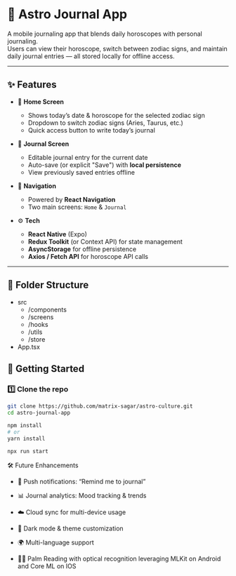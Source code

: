 # 🌌 Astro Journal App

A mobile journaling app that blends daily horoscopes with personal journaling.  
Users can view their horoscope, switch between zodiac signs, and maintain daily journal entries — all stored locally for offline access.

---

## ✨ Features
- 📅 **Home Screen**
  - Shows today’s date & horoscope for the selected zodiac sign  
  - Dropdown to switch zodiac signs (Aries, Taurus, etc.)  
  - Quick access button to write today’s journal  

- 📝 **Journal Screen**
  - Editable journal entry for the current date  
  - Auto-save (or explicit "Save") with **local persistence**  
  - View previously saved entries offline  

- 🔀 **Navigation**
  - Powered by **React Navigation**  
  - Two main screens: `Home` & `Journal`  

- ⚙️ **Tech**
  - **React Native** (Expo)  
  - **Redux Toolkit** (or Context API) for state management  
  - **AsyncStorage** for offline persistence  
  - **Axios / Fetch API** for horoscope API calls  

---

## 📂 Folder Structure
- src
  -  /components 
  -  /screens 
  -  /hooks
  -  /utils 
  -  /store 
- App.tsx

## 🚀 Getting Started

### 1️⃣ Clone the repo
```bash
git clone https://github.com/matrix-sagar/astro-culture.git
cd astro-journal-app

npm install
# or
yarn install

npx run start
```

🛠 Future Enhancements

-  🔔 Push notifications: “Remind me to journal”

-  📊 Journal analytics: Mood tracking & trends

-  ☁️ Cloud sync for multi-device usage

-  🎨 Dark mode & theme customization

-  🌍 Multi-language support

-  ✋🏻 Palm Reading with optical recognition leveraging MLKit on Android and Core ML on IOS 
